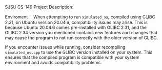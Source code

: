 SJSU CS-149 Project Description:

Enviroment：
When attempting to run `simulated_os`, compiled using GLIBC 2.31, on Ubuntu version 20.04.6, compatibility issues may arise. This is because Ubuntu 20.04.6 comes pre-installed with GLIBC 2.31, and the GLIBC 2.34 version you mentioned contains new features and changes that may cause the program to not run correctly with the older version of GLIBC.

If you encounter issues while running, consider recompiling `simulated_os.cpp` to use the GLIBC version installed on your system. This ensures that the compiled program is compatible with your system environment and avoids compatibility problems.
